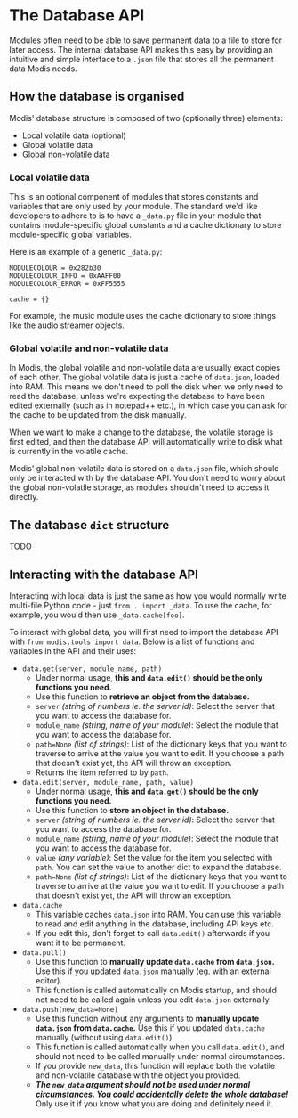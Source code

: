# The Database API

Modules often need to be able to save permanent data to a file to store for later access. The internal database API makes this easy by providing an intuitive and simple interface to a `.json` file that stores all the permanent data Modis needs.

## How the database is organised

Modis' database structure is composed of two (optionally three) elements:

* Local volatile data (optional)
* Global volatile data
* Global non-volatile data

### Local volatile data

This is an optional component of modules that stores constants and variables that are only used by your module. The standard we'd like developers to adhere to is to have a `_data.py` file in your module that contains module-specific global constants and a cache dictionary to store module-specific global variables.

Here is an example of a generic `_data.py`:

```
MODULECOLOUR = 0x282b30
MODULECOLOUR_INFO = 0xAAFF00
MODULECOLOUR_ERROR = 0xFF5555

cache = {}
```

For example, the music module uses the cache dictionary to store things like the audio streamer objects.

### Global volatile and non-volatile data

In Modis, the global volatile and non-volatile data are usually exact copies of each other. The global volatile data is just a cache of `data.json`, loaded into RAM. This means we don't need to poll the disk when we only need to read the database, unless we're expecting the database to have been edited externally (such as in notepad++ etc.), in which case you can ask for the cache to be updated from the disk manually.

When we want to make a change to the database, the volatile storage is first edited, and then the database API will automatically write to disk what is currently in the volatile cache.

Modis' global non-volatile data is stored on a `data.json` file, which should only be interacted with by the database API. You don't need to worry about the global non-volatile storage, as modules shouldn't need to access it directly.

## The database `dict` structure

TODO

## Interacting with the database API

Interacting with local data is just the same as how you would normally write multi-file Python code - just `from . import _data`. To use the cache, for example, you would then use `_data.cache[foo]`.

To interact with global data, you will first need to import the database API with `from modis.tools import data`. Below is a list of functions and variables in the API and their uses:

* `data.get(server, module_name, path)`
    * Under normal usage, **this and `data.edit()` should be the only functions you need.**
    * Use this function to **retrieve an object from the database.**
    * `server` *(string of numbers ie. the server id)*: Select the server that you want to access the database for.
    * `module_name` *(string, name of your module)*: Select the module that you want to access the database for.
    * `path=None` *(list of strings)*: List of the dictionary keys that you want to traverse to arrive at the value you want to edit. If you choose a path that doesn't exist yet, the API will throw an exception.
    * Returns the item referred to by `path`.
* `data.edit(server, module_name, path, value)`
    * Under normal usage, **this and `data.get()` should be the only functions you need.**
    * Use this function to **store an object in the database.**
    * `server` *(string of numbers ie. the server id)*: Select the server that you want to access the database for.
    * `module_name` *(string, name of your module)*: Select the module that you want to access the database for.
    * `value` *(any variable)*: Set the value for the item you selected with `path`. You can set the value to another dict to expand the database.
    * `path=None` *(list of strings)*: List of the dictionary keys that you want to traverse to arrive at the value you want to edit. If you choose a path that doesn't exist yet, the API will throw an exception.
* `data.cache`
    * This variable caches `data.json` into RAM. You can use this variable to read and edit anything in the database, including API keys etc.
    * If you edit this, don't forget to call `data.edit()` afterwards if you want it to be permanent.
* `data.pull()`
    * Use this function to **manually update `data.cache` from `data.json`.** Use this if you updated `data.json` manually (eg. with an external editor).
    * This function is called automatically on Modis startup, and should not need to be called again unless you edit `data.json` externally.
* `data.push(new_data=None)`
    * Use this function without any arguments to **manually update `data.json` from `data.cache`.** Use this if you updated `data.cache` manually (without using `data.edit()`).
    * This function is called automatically when you call `data.edit()`, and should not need to be called manually under normal circumstances.
    * If you provide `new_data`, this function will replace both the volatile and non-volatile database with the object you provided.
    * ***The `new_data` argument should not be used under normal circumstances. You could accidentally delete the whole database!*** Only use it if you know what you are doing and definitely need it.
